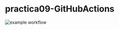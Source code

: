 # practica09-GitHubActions
![example workflow](https://github.com/github/docs/actions/workflows/main.yml/badge.svg)
